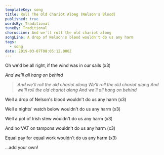 ```yaml
---
templateKey: song
title: Roll The Old Chariot Along (Nelson's Blood)
published: true
wordsBy: Traditional
tuneBy: Traditional
chorusLine: And we'll roll the old chariot along
songLine: A drop of Nelson's blood wouldn't do us any harm
tags:
  - song
date: 2019-03-07T08:05:12.000Z
---
```

Oh we'd be all right, if the wind was in our sails (x3)

_And we'll all hang on behind_

>_And we'll roll the old chariot along_
>_We'll roll the old chariot along_
>_And we'll roll the old chariot along_
>_And we'll all hang on behind_

Well a drop of Nelson's blood wouldn't do us any harm (x3)

Well a nights' watch below wouldn't do us any harm (x3)

Well a pot of Irish stew wouldn't do us any harm (x3)

And no VAT on tampons wouldn't do us any harm (x3)

Equal pay for equal work wouldn't do us any harm (x3)

...add your own!

